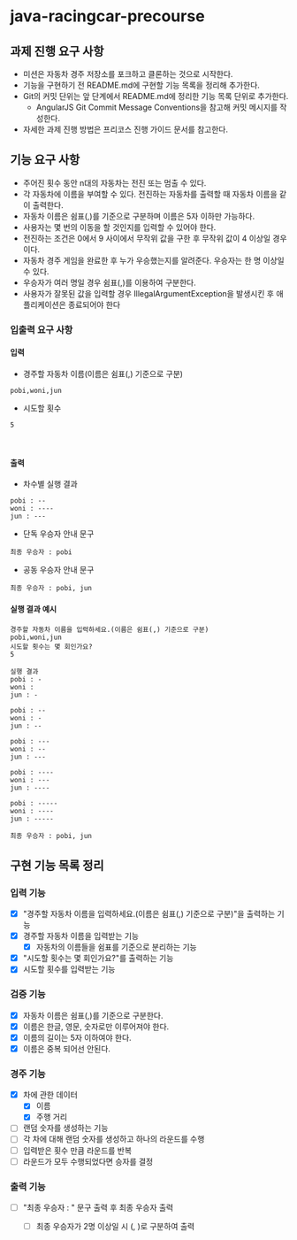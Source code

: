 # java-racingcar-precourse

## 과제 진행 요구 사항
- 미션은 자동차 경주 저장소를 포크하고 클론하는 것으로 시작한다.
- 기능을 구현하기 전 README.md에 구현할 기능 목록을 정리해 추가한다.
- Git의 커밋 단위는 앞 단계에서 README.md에 정리한 기능 목록 단위로 추가한다.
    - AngularJS Git Commit Message Conventions을 참고해 커밋 메시지를 작성한다.
- 자세한 과제 진행 방법은 프리코스 진행 가이드 문서를 참고한다.

## 기능 요구 사항
- 주어진 횟수 동안 n대의 자동차는 전진 또는 멈출 수 있다.
- 각 자동차에 이름을 부여할 수 있다. 전진하는 자동차를 출력할 때 자동차 이름을 같이 출력한다.
- 자동차 이름은 쉼표(,)를 기준으로 구분하며 이름은 5자 이하만 가능하다.
- 사용자는 몇 번의 이동을 할 것인지를 입력할 수 있어야 한다.
- 전진하는 조건은 0에서 9 사이에서 무작위 값을 구한 후 무작위 값이 4 이상일 경우이다.
- 자동차 경주 게임을 완료한 후 누가 우승했는지를 알려준다. 우승자는 한 명 이상일 수 있다.
- 우승자가 여러 명일 경우 쉼표(,)를 이용하여 구분한다.
- 사용자가 잘못된 값을 입력할 경우 IllegalArgumentException을 발생시킨 후 애플리케이션은 종료되어야 한다

### 입출력 요구 사항
#### 입력
- 경주할 자동차 이름(이름은 쉼표(,) 기준으로 구분)

```
pobi,woni,jun
```
- 시도할 횟수
```
5
```
<br>

#### 출력
- 차수별 실행 결과
```
pobi : --
woni : ----
jun : ---
```
- 단독 우승자 안내 문구
```
최종 우승자 : pobi
```
- 공동 우승자 안내 문구
```
최종 우승자 : pobi, jun
```
#### 실행 결과 예시
```
경주할 자동차 이름을 입력하세요.(이름은 쉼표(,) 기준으로 구분)
pobi,woni,jun
시도할 횟수는 몇 회인가요?
5

실행 결과
pobi : -
woni : 
jun : -

pobi : --
woni : -
jun : --

pobi : ---
woni : --
jun : ---

pobi : ----
woni : ---
jun : ----

pobi : -----
woni : ----
jun : -----

최종 우승자 : pobi, jun
```

## 구현 기능 목록 정리

### 입력 기능
- [x] "경주할 자동차 이름을 입력하세요.(이름은 쉼표(,) 기준으로 구분)"을 출력하는 기능
- [x] 경주할 자동차 이름을 입력받는 기능
  - [x] 자동차의 이름들을 쉼표를 기준으로 분리하는 기능
- [x] "시도할 횟수는 몇 회인가요?"를 출력하는 기능
- [x] 시도할 횟수를 입력받는 기능

### 검증 기능
- [x] 자동차 이름은 쉼표(,)를 기준으로 구분한다.
- [x] 이름은 한글, 영문, 숫자로만 이루어져야 한다.
- [x] 이름의 길이는 5자 이하여야 한다.
- [x] 이름은 중복 되어선 안된다.

### 경주 기능
- [x] 차에 관한 데이터
  - [x] 이름
  - [x] 주행 거리
- [ ] 랜덤 숫자를 생성하는 기능
- [ ] 각 차에 대해 랜덤 숫자를 생성하고 하나의 라운드를 수행
- [ ] 입력받은 횟수 만큼 라운드를 반복
- [ ] 라운드가 모두 수행되었다면 승자를 결정

### 출력 기능
- [ ] "최종 우승자 : " 문구 출력 후 최종 우승자 출력
  - [ ] 최종 우승자가 2명 이상일 시 (, )로 구분하여 출력

